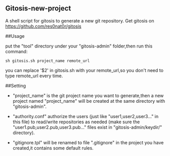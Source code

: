 Gitosis-new-project
--------------------
A shell script for gitosis to generate a new git repository.
Get gitosis on <https://github.com/res0nat0r/gitosis>

##Usage

put the "tool" directory under your "gitosis-admin" folder,then run this command:

```shell
sh gitosis.sh project_name remote_url
```

you can replace '$2' in gitosis.sh with your remote_url,so you don't need to type remote_url every time.

##Setting

* "project_name" is the git project name you want to generate,then a new project named "project_name" will be created at the same directory with "gitosis-admin".

* "authority.conf" authorize the users (just like "user1,user2,user3…" in this file) to read/write repositories as needed (make sure the "user1.pub,user2.pub,user3.pub…" files exist in  "gitosis-admin/keydir/" directory).

* "gitignore.tpl" will be renamed to file ".gitignore" in the project you have created,it contains some default rules. 
